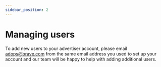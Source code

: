 ```yaml
---
sidebar_position: 2
---
```


# Managing users
To add new users to your advertiser account, please email adops@brave.com from the same email address you used to set up your account and our team will be happy to help with adding additional users.

